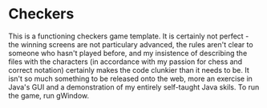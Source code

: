 # Checkers
This is a functioning checkers game template. It is certainly not perfect - the winning screens are not particulary advanced, the rules aren't clear to someone who hasn't played before, and my insistence of describing the files with the characters (in accordance with my passion for chess and correct notation) certainly makes the code clunkier than it needs to be. It isn't so much something to be released onto the web, more an exercise in Java's GUI and a demonstration of my entirely self-taught Java skils. To run the game, run gWindow.
